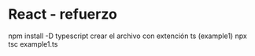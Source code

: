 # React - refuerzo

npm install -D typescript
crear el archivo con extención ts (example1)
npx tsc example1.ts